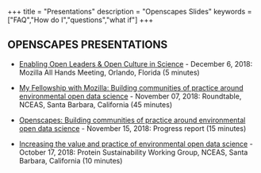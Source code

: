 +++
title = "Presentations"
description = "Openscapes Slides"
keywords = ["FAQ","How do I","questions","what if"]
+++


<!--- ## OPENSCAPES MEDIA  --->

## OPENSCAPES PRESENTATIONS


- [Enabling Open Leaders & Open Culture in Science](https://docs.google.com/presentation/d/17owW5RlOKrVdlWzpE-dayadVVwKh5F3RWBkHqzB-DbM/edit?usp=sharing) - December 6, 2018: Mozilla All Hands Meeting, Orlando, Florida (5 minutes)

<!---These slides are for a 5-minute overview about the Openscapes program. The audience was the Mozilla Foundation staff and Fellows at Mozilla All Hands Orlando. The aim was to present the overall motivation for Openscapes and a brief overview of progress so far and future plans.--->

- [My Fellowship with Mozilla: Building communities of practice around environmental open data science](https://docs.google.com/presentation/d/1s6o4lqrn3zk2_UF2W-6A5orAT-bXREJ_mB6ghf-3eZQ/edit?usp=sharing) - November 07, 2018: Roundtable, NCEAS, Santa Barbara, California (45 minutes)

- [Openscapes: Building communities of practice around environmental open data science](https://docs.google.com/presentation/d/1c0DGai88kLuRxeWgmcC1KWt9Egm29VB0kmntXRej_-s/edit?usp=sharing) - November 15, 2018: Progress report (15 minutes)

<!--- These slides are for a 45-minute seminar as a progress update 2 months into my Mozilla Fellowship. I give a tiny, brief taste of the inspiring work that Mozilla does, I talked about my Fellowship experiences so far, and the 2 projects I will do during my fellowship. I spent over half of the talk on the second project: I introduced the Openscapes program, including the vision, plan, and operations. The audience are environmental scientists at the weekly "roundtable" seminar at the National Center for Ecological Analysis & Synthesis (NCEAS). --->

- [Increasing the value and practice of environmental open data science](https://docs.google.com/presentation/d/13k_Vl5O7CXhgoWYxyUZJv1QfVRu3gv1gcpe7-GjBuJM/edit?usp=sharing) - October 17, 2018: Protein Sustainability Working Group, NCEAS, Santa Barbara, California (10 minutes)

<!--- These slides are for a 10-minute pitch about the Openscapes program. The audience is working groups of environmental scientists that come to the National Center for Ecological Analysis & Synthesis (NCEAS) for several days to collaborate on a specific project. --->


<br>